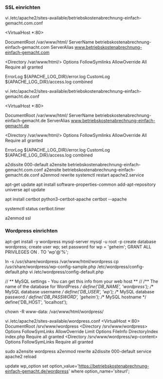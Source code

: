 ### SSL einrichten


vi /etc/apache2/sites-available/betriebskostenabrechnung-einfach-gemacht.com.conf

<VirtualHost *:80>

DocumentRoot /var/www/html/
ServerName betriebskostenabrechnung-einfach-gemacht.com
ServerAlias www.betriebskostenabrechnung-einfach-gemacht.com

<Directory /var/www/html/>
Options FollowSymlinks
AllowOverride All
Require all granted
</Directory>

ErrorLog ${APACHE_LOG_DIR}/error.log
CustomLog ${APACHE_LOG_DIR}/access.log combined

</VirtualHost>

vi /etc/apache2/sites-available/betriebskostenabrechnung-einfach-gemacht.de.conf

<VirtualHost *:80>

DocumentRoot /var/www/html/
ServerName betriebskostenabrechnung-einfach-gemacht.de
ServerAlias www.betriebskostenabrechnung-einfach-gemacht.de

<Directory /var/www/html/>
Options FollowSymlinks
AllowOverride All
Require all granted
</Directory>

ErrorLog ${APACHE_LOG_DIR}/error.log
CustomLog ${APACHE_LOG_DIR}/access.log combined

</VirtualHost>

a2dissite 000-default
a2ensite betriebskostenabrechnung-einfach-gemacht.com.conf
a2ensite betriebskostenabrechnung-einfach-gemacht.de.conf
a2enmod rewrite
systemctl restart apache2.service

apt-get update
apt install software-properties-common
add-apt-repository universe
apt update

apt install certbot python3-certbot-apache
certbot --apache

systemctl status certbot.timer

a2enmod ssl



### Wordpress einrichten


apt-get install -y wordpress mysql-server
mysql -u root -p
create database wordpress;
create user wp;
set password for wp = 'geheim';
GRANT ALL PRIVILEGES ON *.* TO 'wp'@'%';

ln -s /usr/share/wordpress /var/www/html/wordpress
cp /usr/share/wordpress/wp-config-sample.php /etc/wordpress/config-default.php
vi /etc/wordpress/config-default.php

// ** MySQL settings - You can get this info from your web host ** //
/** The name of the database for WordPress */
define('DB_NAME', 'wordpress');
/** MySQL database username */
define('DB_USER', 'wp');
/** MySQL database password */
define('DB_PASSWORD', 'geheim');
/** MySQL hostname */
define('DB_HOST', 'localhost');

chown -R www-data: /var/www/html/wordpress/

vi /etc/apache2/sites-available/wordpress.conf
<VirtualHost *:80>
    DocumentRoot /srv/www/wordpress
    <Directory /srv/www/wordpress>
        Options FollowSymLinks
        AllowOverride Limit Options FileInfo
        DirectoryIndex index.php
        Require all granted
    </Directory>
    <Directory /srv/www/wordpress/wp-content>
        Options FollowSymLinks
        Require all granted
    </Directory>
</VirtualHost>

sudo a2ensite wordpress
a2enmod rewrite
a2dissite 000-default
service apache2 reload

update wp_option set option_value='https://betriebskostenabrechnung-einfach-gemacht.de/wordpress' where option_name='siteurl';




